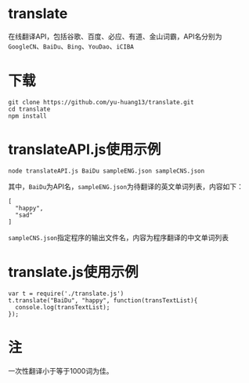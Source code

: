 # translate
在线翻译API，包括谷歌、百度、必应、有道、金山词霸，API名分别为`GoogleCN`、`BaiDu`、`Bing`、`YouDao`、`iCIBA`

# 下载

```
git clone https://github.com/yu-huang13/translate.git
cd translate
npm install
```

# translateAPI.js使用示例
```
node translateAPI.js BaiDu sampleENG.json sampleCNS.json
```

其中，`BaiDu`为API名，`sampleENG.json`为待翻译的英文单词列表，内容如下：

```
[
  "happy",
  "sad"
]
```
`sampleCNS.json`指定程序的输出文件名，内容为程序翻译的中文单词列表

# translate.js使用示例
```
var t = require('./translate.js')
t.translate("BaiDu", "happy", function(transTextList){
  console.log(transTextList);
});
```

# 注
一次性翻译小于等于1000词为佳。


